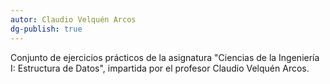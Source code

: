 ```yaml
---
autor: Claudio Velquén Arcos
dg-publish: true
---
```


Conjunto de ejercicios prácticos de la asignatura "Ciencias de la Ingeniería I: Estructura de Datos", impartida por el profesor Claudio Velquén Arcos.
